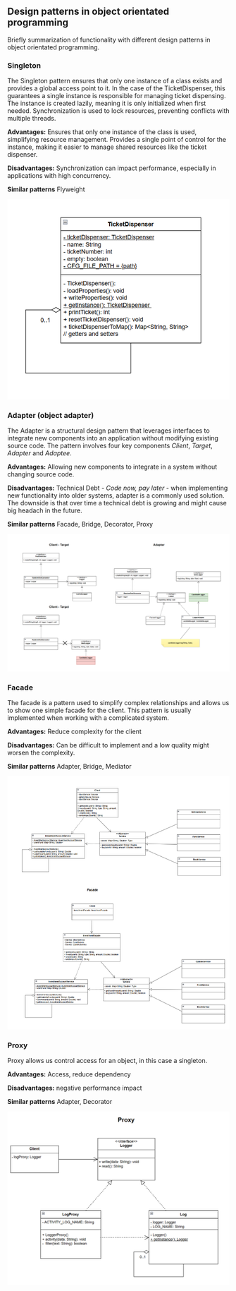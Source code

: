 ## Design patterns in object orientated programming

Briefly summarization of functionality with different design patterns in object orientated programming. 

### Singleton

The Singleton pattern ensures that only one instance of a class exists and provides a global access point to it. In the case of the TicketDispenser, this guarantees a single instance is responsible for managing ticket dispensing. The instance is created lazily, meaning it is only initialized when first needed. Synchronization is used to lock resources, preventing conflicts with multiple threads.


<strong>Advantages:</strong>
Ensures that only one instance of the class is used, simplifying resource management.
Provides a single point of control for the instance, making it easier to manage shared resources like the ticket dispenser.

<strong>Disadvantages:</strong>
Synchronization can impact performance, especially in applications with high concurrency.

<strong>Similar patterns</strong>
Flyweight

![Singleton](Singleton.PNG)

### Adapter (object adapter)

The Adapter is a structural design pattern that leverages interfaces to integrate new components into an application without modifying existing source code. The pattern involves four key components *Client*, *Target*, *Adapter* and *Adaptee*.   

<strong>Advantages:</strong>
Allowing new components to integrate in a system without changing source code.

<strong>Disadvantages:</strong>
Technical Debt - *Code now, pay later* - when implementing new functionality into older systems, adapter is a commonly used solution. The downside is that over time a technical debt is growing and might cause big headach in the future.

<strong>Similar patterns</strong>
Facade, Bridge, Decorator, Proxy

![Adapter](Adapter.PNG)

### Facade

The facade is a pattern used to simplify complex relationships and allows us to show one simple facade for the client. This pattern is usually implemented when working with a complicated system.

<strong>Advantages:</strong>
Reduce complexity for the client

<strong>Disadvantages:</strong>
Can be difficult to implement and a low quality might worsen the complexity.

<strong>Similar patterns</strong>
Adapter, Bridge, Mediator

![Facade](Facade.PNG)

### Proxy

Proxy allows us control access for an object, in this case a singleton.

<strong>Advantages:</strong>
Access, reduce dependency

<strong>Disadvantages:</strong>
negative performance impact

<strong>Similar patterns</strong>
Adapter, Decorator

![Proxy](Proxy.PNG)